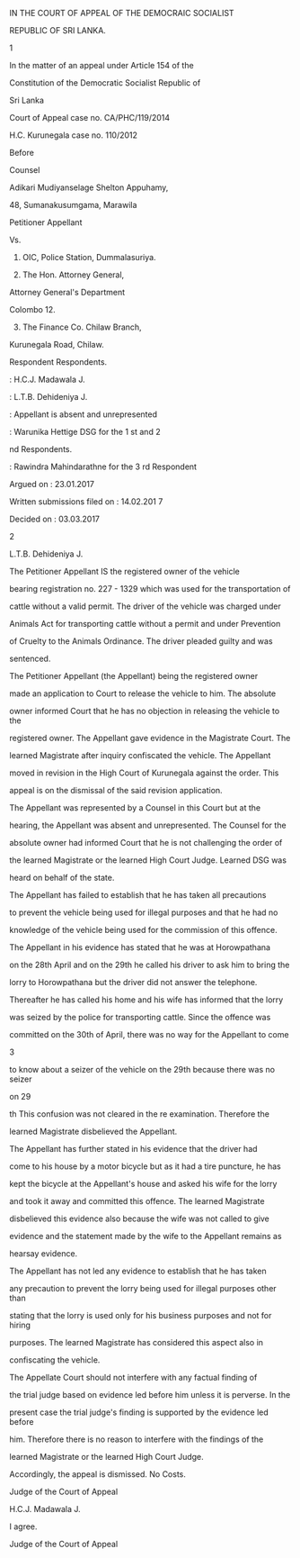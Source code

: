 IN THE COURT OF APPEAL OF THE DEMOCRAIC SOCIALIST

REPUBLIC OF SRI LANKA.

1

In the matter of an appeal under Article 154 of the

Constitution of the Democratic Socialist Republic of

Sri Lanka

Court of Appeal case no. CA/PHC/119/2014

H.C. Kurunegala case no. 110/2012

Before

Counsel

Adikari Mudiyanselage Shelton Appuhamy,

48, Sumanakusumgama, Marawila

Petitioner Appellant

Vs.

1. OIC, Police Station, Dummalasuriya.

2. The Hon. Attorney General,

Attorney General's Department

Colombo 12.

3. The Finance Co. Chilaw Branch,

Kurunegala Road, Chilaw.

Respondent Respondents.

: H.C.J. Madawala J.

: L.T.B. Dehideniya J.

: Appellant is absent and unrepresented

: Warunika Hettige DSG for the 1 st and 2

nd Respondents.

: Rawindra Mahindarathne for the 3 rd Respondent

Argued on : 23.01.2017

Written submissions filed on : 14.02.201 7

Decided on : 03.03.2017

2

L.T.B. Dehideniya J.

The Petitioner Appellant IS the registered owner of the vehicle

bearing registration no. 227 - 1329 which was used for the transportation of

cattle without a valid permit. The driver of the vehicle was charged under

Animals Act for transporting cattle without a permit and under Prevention

of Cruelty to the Animals Ordinance. The driver pleaded guilty and was

sentenced.

The Petitioner Appellant (the Appellant) being the registered owner

made an application to Court to release the vehicle to him. The absolute

owner informed Court that he has no objection in releasing the vehicle to the

registered owner. The Appellant gave evidence in the Magistrate Court. The

learned Magistrate after inquiry confiscated the vehicle. The Appellant

moved in revision in the High Court of Kurunegala against the order. This

appeal is on the dismissal of the said revision application.

The Appellant was represented by a Counsel in this Court but at the

hearing, the Appellant was absent and unrepresented. The Counsel for the

absolute owner had informed Court that he is not challenging the order of

the learned Magistrate or the learned High Court Judge. Learned DSG was

heard on behalf of the state.

The Appellant has failed to establish that he has taken all precautions

to prevent the vehicle being used for illegal purposes and that he had no

knowledge of the vehicle being used for the commission of this offence.

The Appellant in his evidence has stated that he was at Horowpathana

on the 28th April and on the 29th he called his driver to ask him to bring the

lorry to Horowpathana but the driver did not answer the telephone.

Thereafter he has called his home and his wife has informed that the lorry

was seized by the police for transporting cattle. Since the offence was

committed on the 30th of April, there was no way for the Appellant to come

3

to know about a seizer of the vehicle on the 29th because there was no seizer

on 29

th This confusion was not cleared in the re examination. Therefore the

learned Magistrate disbelieved the Appellant.

The Appellant has further stated in his evidence that the driver had

come to his house by a motor bicycle but as it had a tire puncture, he has

kept the bicycle at the Appellant's house and asked his wife for the lorry

and took it away and committed this offence. The learned Magistrate

disbelieved this evidence also because the wife was not called to give

evidence and the statement made by the wife to the Appellant remains as

hearsay evidence.

The Appellant has not led any evidence to establish that he has taken

any precaution to prevent the lorry being used for illegal purposes other than

stating that the lorry is used only for his business purposes and not for hiring

purposes. The learned Magistrate has considered this aspect also in

confiscating the vehicle.

The Appellate Court should not interfere with any factual finding of

the trial judge based on evidence led before him unless it is perverse. In the

present case the trial judge's finding is supported by the evidence led before

him. Therefore there is no reason to interfere with the findings of the

learned Magistrate or the learned High Court Judge.

Accordingly, the appeal is dismissed. No Costs.

Judge of the Court of Appeal

H.C.J. Madawala J.

I agree.

Judge of the Court of Appeal